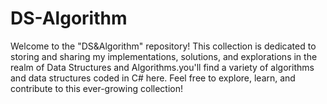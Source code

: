 # DS-Algorithm
Welcome to the "DS&amp;Algorithm" repository! This collection is dedicated to storing and sharing my implementations, solutions, and explorations in the realm of Data Structures and Algorithms.you'll find a variety of algorithms and data structures coded in C# here. Feel free to explore, learn, and contribute to this ever-growing collection!
